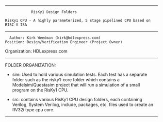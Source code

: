 ****************************************************************************************

				RisKy1 Design Folders

    RisKy1 CPU - A highly parameterized, 5 stage pipelined CPU based on RISC-V ISA
----------------------------------------------------------------------------------------

      Author: Kirk Weedman (kirk@hdlexpress.com)
    Position: Design/Verification Engineer (Project Owner)
Organization: HDLexpress.com

----------------------------------------------------------------------------------------

FOLDER ORGANIZATION:

- sim:   Used to hold various simulation tests. Each test has a separate folder such as 
         the risky1-core folder which contains a Modelsim/Questasim project that will run
         a simulation of a small program on the RisKy1 CPU.
         
- src:   contains various RisKy1 CPU design folders, each containing Verilog, System Verilog,
         include, packages, etc. files used to create an RV32i type cpu core.
 
****************************************************************************************
